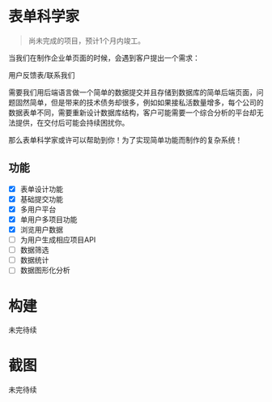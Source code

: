 # 表单科学家

> 尚未完成的项目，预计1个月内竣工。

当我们在制作企业单页面的时候，会遇到客户提出一个需求：

用户反馈表/联系我们

需要我们用后端语言做一个简单的数据提交并且存储到数据库的简单后端页面，问题固然简单，但是带来的技术债务却很多，例如如果接私活数量增多，每个公司的数据表单不同，需要重新设计数据库结构，客户可能需要一个综合分析的平台却无法提供，在交付后可能会持续困扰你。

那么表单科学家或许可以帮助到你！为了实现简单功能而制作的复杂系统！

## 功能

- [x] 表单设计功能
- [x] 基础提交功能
- [x] 多用户平台
- [x] 单用户多项目功能
- [x] 浏览用户数据
- [ ] 为用户生成相应项目API
- [ ] 数据筛选
- [ ] 数据统计
- [ ] 数据图形化分析
 
# 构建

未完待续

# 截图

未完待续
